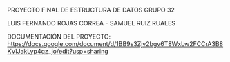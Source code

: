 PROYECTO FINAL DE ESTRUCTURA DE DATOS GRUPO 32

LUIS FERNANDO ROJAS CORREA - SAMUEL RUIZ RUALES

DOCUMENTACIÓN DEL PROYECTO: https://docs.google.com/document/d/1BB9s3Zjv2bgv6T8WxLw2FCCrA3B8KVlJakLyp4qz_jo/edit?usp=sharing
